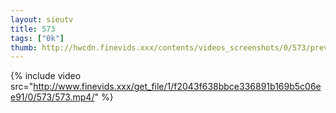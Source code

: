 ```yaml
--- 
layout: sieutv
title: 573
tags: ["0k"]
thumb: http://hwcdn.finevids.xxx/contents/videos_screenshots/0/573/preview.mp4.jpg
---
```

{% include video src="http://www.finevids.xxx/get_file/1/f2043f638bbce336891b169b5c06ee91/0/573/573.mp4/" %} 
